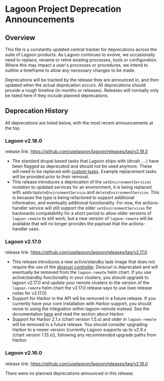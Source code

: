 # Lagoon Project Deprecation Announcements

## Overview

This file is a constantly updated central tracker for deprecations across the suite of Lagoon products. As Lagoon continues to evolve, we occasionally need to replace, rename or retire existing processes, tools or configuration. Where this may impact a user's processes or procedures, we intend to outline a timeframe to allow any necessary changes to be made.

Deprecations will be tracked by the release they are announced in, and then updated when the actual deprecation occurs. All deprecations should provide a rough timeline (in months or releases). Releases will normally only be listed here if they include planned deprecations.

## Deprecation History

All deprecations are listed below, with the most recent announcements at the top.

### Lagoon v2.18.0
release link: https://github.com/uselagoon/lagoon/releases/tag/v2.18.0
* The standard drupal based tasks that Lagoon ships with (drush ....) have been flagged as deprecated and should not be used anymore. These will need to be replaced with [custom tasks](https://docs.lagoon.sh/using-lagoon-advanced/custom-tasks/). Example replacement tasks will be provided prior to their removal.
* This release introduces a deprecation of the `setEnvironmentServices` mutation to updated services for an environment, it is being replaced with `addOrUpdateEnvironmentService` and `deleteEnvironmentService`. This is becaues the type is being refactored to support additional information, and eventually additional functionality. For now, the actions-handler service will still support the older `setEnvironmentServices` for backwards compatability for a short period to allow older versions of `lagoon-remote` to still work, but a new version of `lagoon-remote` will be available that will no longer provides the payload that the actions-handler uses.

### Lagoon v2.17.0

release link: https://github.com/uselagoon/lagoon/releases/tag/v2.17.0
* This release introduces a new active/standby task image that does not require the use of the [dioscuri controller](https://github.com/amazeeio/dioscuri). Dioscuri is deprecated and will eventually be removed from the `lagoon-remote` helm chart. If you use active/standby functionality in your clusters, you should upgrade to lagoon v2.17.0 and update your remote clusters to the version of the `lagoon-remote` helm chart the v2.17.0 release says to use (see release notes for v2.17.0)
* Support for Harbor in the API will be removed in a future release. If you currently have your core installation with Harbor support, you should move to using the integration within lagoon-remote instead. See the documentation [here](https://docs.lagoon.sh/installing-lagoon/install-lagoon-remote) and read the section about Harbor.
* Support for Harbor 2.1.x (chart version 1.5.x) and older in `lagoon-remote` will be removed in a future release. You should consider upgrading Harbor to a newer version (currently Lagoon supports up to v2.9.x (chart version 1.13.x)), following any recommended upgrade paths from Harbor.

### Lagoon v2.16.0

release link: https://github.com/uselagoon/lagoon/releases/tag/v2.16.0

There were no planned deprecations announced in this release.
